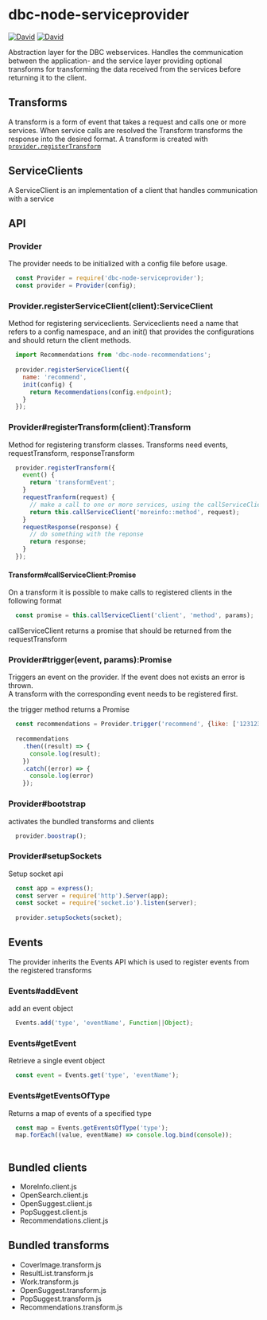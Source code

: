 # dbc-node-serviceprovider

[![David](https://img.shields.io/david/DBCDK/dbc-node-serviceprovider.svg?style=flat-square)](https://david-dm.org/DBCDK/dbc-node-serviceprovider#info=dependencies)
[![David](https://img.shields.io/david/dev/DBCDK/dbc-node-serviceprovider.svg?style=flat-square)](https://david-dm.org/DBCDK/dbc-node-serviceprovider#info=devDependencies)

Abstraction layer for the DBC webservices. Handles the communication between 
the application- and the service layer providing optional transforms for 
transforming the data received from the services before returning it to the 
client.

## Transforms
A transform is a form of event that takes a request and calls one or more services. 
When service calls are resolved the Transform transforms the response into the desired format. 
A transform is created with [`provider.registerTransform`](Provider#registerTransform(client):Transform)  

## ServiceClients
A ServiceClient is an implementation of a client that handles communication with a service

## API
### Provider
The provider needs to be initialized with a config file before usage. 

```javascript
  const Provider = require('dbc-node-serviceprovider');
  const provider = Provider(config);
```

### Provider.registerServiceClient(client):ServiceClient
Method for registering serviceclients. Serviceclients need a name that refers to a config namespace, and an init()
that provides the configurations and should return the client methods.
 
```javascript
  import Recommendations from 'dbc-node-recommendations';
  
  provider.registerServiceClient({
    name: 'recommend',
    init(config) {
      return Recommendations(config.endpoint);
    }
  });
```
### Provider#registerTransform(client):Transform
Method for registering transform classes. Transforms need events, requestTransform, responseTransform

```javascript
  provider.registerTransform({
    event() {
      return 'transformEvent';
    }
    requestTranform(request) {
      // make a call to one or more services, using the callServiceClient method
      return this.callServiceClient('moreinfo::method', request);
    }
    requestResponse(response) {
      // do something with the reponse
      return response;
    }
  });
```
#### Transform#callServiceClient:Promise
On a transform it is possible to make calls to registered clients in the following format

```javascript
  const promise = this.callServiceClient('client', 'method', params);
```
callServiceClient returns a promise that should be returned from the requestTransform

### Provider#trigger(event, params):Promise
Triggers an event on the provider. If the event does not exists an error is thrown.  
A transform with the corresponding event needs to be registered first. 

the trigger method returns a Promise

```javascript
  const recommendations = Provider.trigger('recommend', {like: ['123123123']});
  
  recommendations
    .then((result) => {
      console.log(result);
    })
    .catch((error) => {
      console.log(error)
    });  
```

### Provider#bootstrap
activates the bundled transforms and clients
```javascript
  provider.boostrap();
```

### Provider#setupSockets
Setup socket api
```javascript
  const app = express();
  const server = require('http').Server(app);
  const socket = require('socket.io').listen(server);
  
  provider.setupSockets(socket);
```

## Events
The provider inherits the Events API which is used to register events from the registered transforms

### Events#addEvent
add an event object
```javascript
  Events.add('type', 'eventName', Function||Object);
```

### Events#getEvent
Retrieve a single event object
```javascript
  const event = Events.get('type', 'eventName');
```

### Events#getEventsOfType
Returns a map of events of a specified type

```javascript
  const map = Events.getEventsOfType('type');
  map.forEach((value, eventName) => console.log.bind(console));
  
```

## Bundled clients
* MoreInfo.client.js
* OpenSearch.client.js
* OpenSuggest.client.js
* PopSuggest.client.js
* Recommendations.client.js

## Bundled transforms
* CoverImage.transform.js
* ResultList.transform.js
* Work.transform.js
* OpenSuggest.transform.js
* PopSuggest.transform.js
* Recommendations.transform.js
